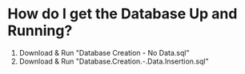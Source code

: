 # How do I get the Database Up and Running?
1) Download & Run "Database Creation - No Data.sql"
2) Download & Run "Database.Creation.-.Data.Insertion.sql"
